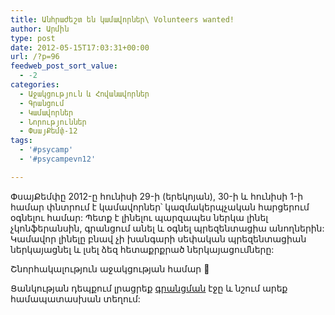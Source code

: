 ```yaml
---
title: Անհրաժեշտ են կամավորներ\ Volunteers wanted!
author: Արմին
type: post
date: 2012-05-15T17:03:31+00:00
url: /?p=96
feedweb_post_sort_value:
  - -2
categories:
  - Աջակցություն և Հովանավորներ
  - Գրանցում
  - Կամավորներ
  - Նորություններ
  - ՓսայՔեմփ-12
tags:
  - '#psycamp'
  - '#psycampevn12'

---
```

ՓսայՔեմփը 2012-ը հունիսի 29-ի (երեկոյան), 30-ի և հունիսի 1-ի համար փնտրում է կամավորներ՝ կազմակերպչական հարցերում օգնելու համար: Պետք է լինելու պարզապես ներկա լինել չկոնֆերանսին, գրանցում անել և օգնել պրեզենտացիա անողներին: Կամավոր լինելը բնավ չի խանգարի սեփական պրեզենտացիան ներկայացնել և լսել ձեզ հետաքրքրած ներկայացումները:

Շնորհակալություն աջակցության համար 🙂

Ցանկության դեպքում լրացրեք [գրանցման][1] էջը և նշում արեք համապատասխան տեղում:

&nbsp;

 [1]: http://psycamp.am/?p=91 "Գրանցում"